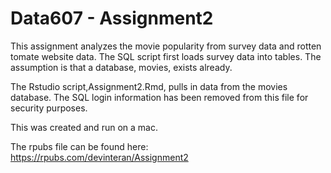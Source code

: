 # Data607 - Assignment2
This assignment analyzes the movie popularity from survey data and rotten tomate website data.   The SQL script first loads survey data into tables.  The assumption is that a database, movies, exists already.  

The Rstudio script,Assignment2.Rmd, pulls in data from the movies database.  The SQL login information has been removed from this file for security purposes.  

This was created and run on a mac.

The rpubs file can be found here:
https://rpubs.com/devinteran/Assignment2
